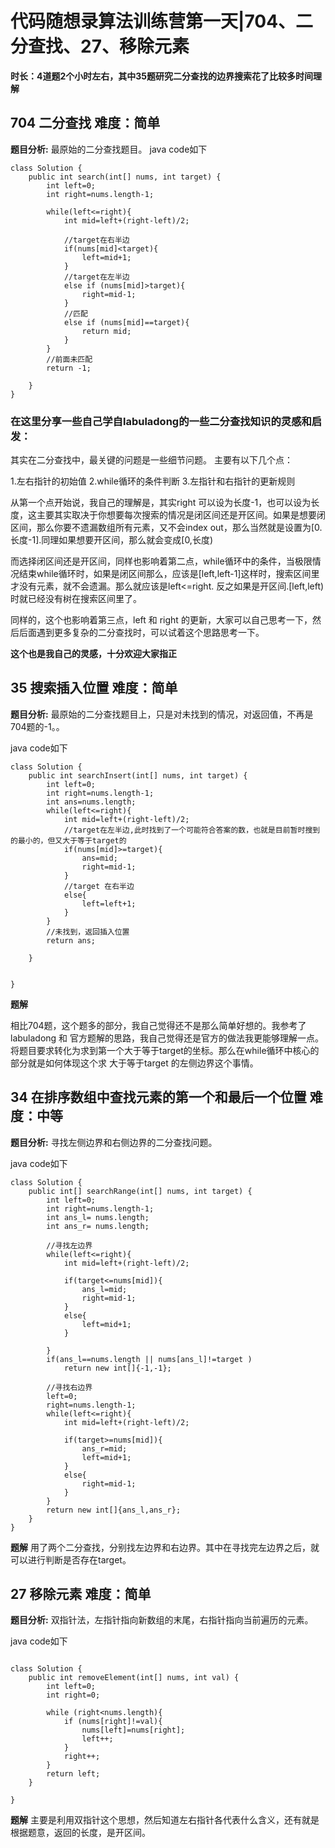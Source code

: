 # 代码随想录算法训练营第一天|704、二分查找、27、移除元素 

**时长：4道题2个小时左右，其中35题研究二分查找的边界搜索花了比较多时间理解**

## 704 二分查找 难度：简单
**题目分析:** 最原始的二分查找题目。
java code如下

~~~
class Solution {
    public int search(int[] nums, int target) {
        int left=0;
        int right=nums.length-1;
        
        while(left<=right){
            int mid=left+(right-left)/2;

            //target在右半边
            if(nums[mid]<target){
                left=mid+1;
            }
            //target在左半边
            else if (nums[mid]>target){
                right=mid-1;
            }
            //匹配
            else if (nums[mid]==target){
                return mid;
            }
        }
        //前面未匹配
        return -1;

    }
}
~~~

### 在这里分享一些自己学自labuladong的一些二分查找知识的灵感和启发：

其实在二分查找中，最关键的问题是一些细节问题。 主要有以下几个点：

1.左右指针的初始值
2.while循环的条件判断
3.左指针和右指针的更新规则

从第一个点开始说，我自己的理解是，其实right 可以设为长度-1，也可以设为长度，这主要其实取决于你想要每次搜索的情况是闭区间还是开区间。如果是想要闭区间，那么你要不遗漏数组所有元素，又不会index out，那么当然就是设置为[0.长度-1].同理如果想要开区间，那么就会变成[0,长度)

而选择闭区间还是开区间，同样也影响着第二点，while循环中的条件，当极限情况结束while循环时，如果是闭区间那么，应该是[left,left-1]这样时，搜索区间里才没有元素，就不会遗漏。那么就应该是left<=right. 反之如果是开区间.[left,left) 时就已经没有树在搜索区间里了。

同样的，这个也影响着第三点，left 和 right 的更新，大家可以自己思考一下，然后后面遇到更多复杂的二分查找时，可以试着这个思路思考一下。

**这个也是我自己的灵感，十分欢迎大家指正**



## 35 搜索插入位置 难度：简单
**题目分析:** 最原始的二分查找题目上，只是对未找到的情况，对返回值，不再是704题的-1。。

java code如下

~~~
class Solution {
    public int searchInsert(int[] nums, int target) {
        int left=0;
        int right=nums.length-1;
        int ans=nums.length;
        while(left<=right){
            int mid=left+(right-left)/2;
            //target在左半边,此时找到了一个可能符合答案的数，也就是目前暂时搜到的最小的，但又大于等于target的
            if(nums[mid]>=target){
                ans=mid;
                right=mid-1;
            }
            //target 在右半边
            else{
                left=left+1;
            }
        }
        //未找到，返回插入位置
        return ans;

    }


}
~~~

**题解**

相比704题，这个题多的部分，我自己觉得还不是那么简单好想的。我参考了labuladong 和 官方题解的思路，我自己觉得还是官方的做法我更能够理解一点。
将题目要求转化为求到第一个大于等于target的坐标。那么在while循环中核心的部分就是如何体现这个求 大于等于target 的左侧边界这个事情。





## 34 在排序数组中查找元素的第一个和最后一个位置 难度：中等
**题目分析:** 寻找左侧边界和右侧边界的二分查找问题。

java code如下

~~~
class Solution {
    public int[] searchRange(int[] nums, int target) {
        int left=0;
        int right=nums.length-1;
        int ans_l= nums.length;
        int ans_r= nums.length;

        //寻找左边界
        while(left<=right){
            int mid=left+(right-left)/2;

            if(target<=nums[mid]){
                ans_l=mid;
                right=mid-1;
            }
            else{
                left=mid+1;
            }
            
        }
        if(ans_l==nums.length || nums[ans_l]!=target ) 
            return new int[]{-1,-1};

        //寻找右边界
        left=0;
        right=nums.length-1;
        while(left<=right){
            int mid=left+(right-left)/2;

            if(target>=nums[mid]){
                ans_r=mid;
                left=mid+1;
            }
            else{
                right=mid-1;
            }
        }
        return new int[]{ans_l,ans_r};
    }
}

~~~

**题解**
用了两个二分查找，分别找左边界和右边界。其中在寻找完左边界之后，就可以进行判断是否存在target。


## 27 移除元素 难度：简单
**题目分析:**  双指针法，左指针指向新数组的末尾，右指针指向当前遍历的元素。

java code如下
~~~

class Solution {
    public int removeElement(int[] nums, int val) {
        int left=0;
        int right=0;

        while (right<nums.length){
            if (nums[right]!=val){
                nums[left]=nums[right];
                left++;
            }
            right++;
        }
        return left;
    }
    
}

~~~

**题解**
主要是利用双指针这个思想，然后知道左右指针各代表什么含义，还有就是根据题意，返回的长度，是开区间。
